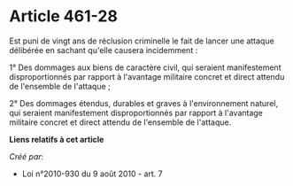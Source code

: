 # Article 461-28

Est puni de vingt ans de réclusion criminelle le fait de lancer une attaque délibérée en sachant qu'elle causera
incidemment :

1° Des dommages aux biens de caractère civil, qui seraient manifestement disproportionnés par rapport à l'avantage militaire
concret et direct attendu de l'ensemble de l'attaque ;

2° Des dommages étendus, durables et graves à l'environnement naturel, qui seraient manifestement disproportionnés par
rapport à l'avantage militaire concret et direct attendu de l'ensemble de l'attaque.

**Liens relatifs à cet article**

_Créé par_:

  - Loi n°2010-930 du 9 août 2010 - art. 7
